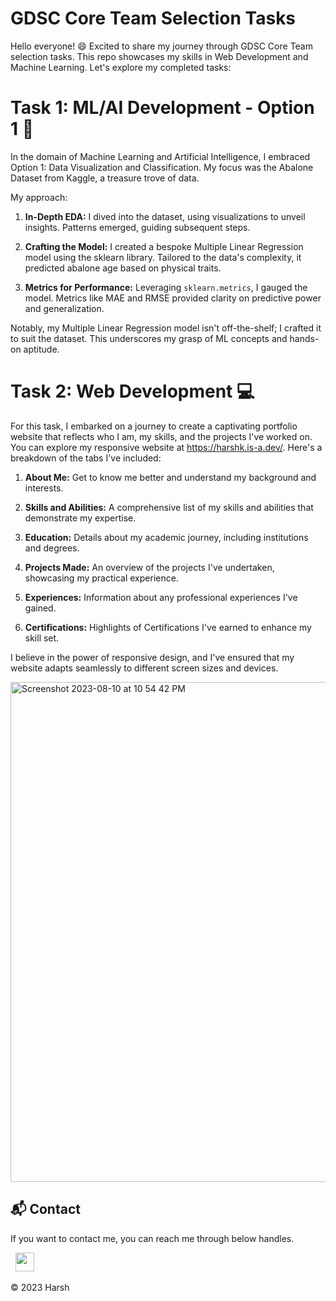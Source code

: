 # GDSC Core Team Selection Tasks

Hello everyone! 😄 Excited to share my journey through GDSC Core Team selection tasks. This repo showcases my skills in Web Development and Machine Learning. Let's explore my completed tasks:

# Task 1: ML/AI Development - Option 1 🤖

In the domain of Machine Learning and Artificial Intelligence, I embraced Option 1: Data Visualization and Classification. My focus was the Abalone Dataset from Kaggle, a treasure trove of data.

My approach:

1. **In-Depth EDA:** I dived into the dataset, using visualizations to unveil insights. Patterns emerged, guiding subsequent steps.

2. **Crafting the Model:** I created a bespoke Multiple Linear Regression model using the sklearn library. Tailored to the data's complexity, it predicted abalone age based on physical traits.

3. **Metrics for Performance:** Leveraging `sklearn.metrics`, I gauged the model. Metrics like MAE and RMSE provided clarity on predictive power and generalization.

Notably, my Multiple Linear Regression model isn't off-the-shelf; I crafted it to suit the dataset. This underscores my grasp of ML concepts and hands-on aptitude.

# Task 2: Web Development 💻

For this task, I embarked on a journey to create a captivating portfolio website that reflects who I am, my skills, and the projects I've worked on. You can explore my responsive website at https://harshk.is-a.dev/. Here's a breakdown of the tabs I've included:

1. **About Me:** Get to know me better and understand my background and interests.

2. **Skills and Abilities:** A comprehensive list of my skills and abilities that demonstrate my expertise.

3. **Education:** Details about my academic journey, including institutions and degrees.

4. **Projects Made:** An overview of the projects I've undertaken, showcasing my practical experience.

5. **Experiences:** Information about any professional experiences I've gained.

6. **Certifications:** Highlights of Certifications I've earned to enhance my skill set.

I believe in the power of responsive design, and I've ensured that my website adapts seamlessly to different screen sizes and devices.


<img width="800" alt="Screenshot 2023-08-10 at 10 54 42 PM" src="https://github.com/harshk04/harshk04.github.io/assets/115946158/0a78137e-6cc6-4a3a-9b06-fc8d67cb3b22">




<h2>📬 Contact</h2>


If you want to contact me, you can reach me through below handles.

&nbsp;&nbsp;<a href="https://www.linkedin.com/in/harsh-kumawat-069bb324b/"><img src="https://www.felberpr.com/wp-content/uploads/linkedin-logo.png" width="30"></img></a>

© 2023 Harsh
